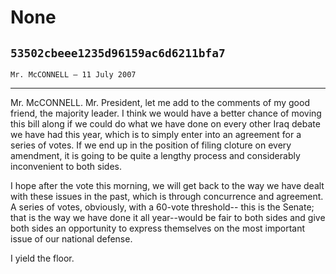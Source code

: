 # None
## `53502cbeee1235d96159ac6d6211bfa7`
`Mr. McCONNELL — 11 July 2007`

---


Mr. McCONNELL. Mr. President, let me add to the comments of my good 
friend, the majority leader. I think we would have a better chance of 
moving this bill along if we could do what we have done on every other 
Iraq debate we have had this year, which is to simply enter into an 
agreement for a series of votes. If we end up in the position of filing 
cloture on every amendment, it is going to be quite a lengthy process 
and considerably inconvenient to both sides.

I hope after the vote this morning, we will get back to the way we 
have dealt with these issues in the past, which is through concurrence 
and agreement. A series of votes, obviously, with a 60-vote threshold--
this is the Senate; that is the way we have done it all year--would be 
fair to both sides and give both sides an opportunity to express 
themselves on the most important issue of our national defense.

I yield the floor.
